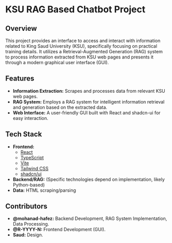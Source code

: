 # KSU RAG Based Chatbot Project

## Overview

This project provides an interface to access and interact with information related to King Saud University (KSU), specifically focusing on practical training details. It utilizes a Retrieval-Augmented Generation (RAG) system to process information extracted from KSU web pages and presents it through a modern graphical user interface (GUI).

## Features

*   **Information Extraction:** Scrapes and processes data from relevant KSU web pages.
*   **RAG System:** Employs a RAG system for intelligent information retrieval and generation based on the extracted data.
*   **Web Interface:** A user-friendly GUI built with React and shadcn-ui for easy interaction.

## Tech Stack

*   **Frontend:**
    *   [React](https://reactjs.org/)
    *   [TypeScript](https://www.typescriptlang.org/)
    *   [Vite](https://vitejs.dev/)
    *   [Tailwind CSS](https://tailwindcss.com/)
    *   [shadcn/ui](https://ui.shadcn.com/)
*   **Backend/RAG:** (Specific technologies depend on implementation, likely Python-based)
*   **Data:** HTML scraping/parsing



## Contributors

*   **@mohanad-hafez:** Backend Development, RAG System Implementation, Data Processing.
*   **@R-YYYY-N:** Frontend Development (GUI).
*   **Saud:** Design.

